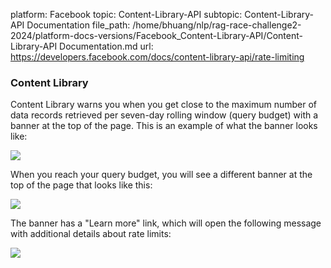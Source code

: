 platform: Facebook
topic: Content-Library-API
subtopic: Content-Library-API Documentation
file_path: /home/bhuang/nlp/rag-race-challenge2-2024/platform-docs-versions/Facebook_Content-Library-API/Content-Library-API Documentation.md
url: https://developers.facebook.com/docs/content-library-api/rate-limiting


### Content Library

Content Library warns you when you get close to the maximum number of data records retrieved per seven-day rolling window (query budget) with a banner at the top of the page. This is an example of what the banner looks like:

![](https://scontent-cdg4-1.xx.fbcdn.net/v/t39.8562-6/367743972_262423759986978_211809594479650483_n.png?_nc_cat=102&ccb=1-7&_nc_sid=f537c7&_nc_ohc=jsN-z2cH3YYAX-3c11L&_nc_ht=scontent-cdg4-1.xx&oh=00_AfAh6CHmWAq6-6uoaRmc5rrYfsBX94-1-abvRnynIms66A&oe=65BF5964)

When you reach your query budget, you will see a different banner at the top of the page that looks like this:

![](https://scontent-cdg4-3.xx.fbcdn.net/v/t39.8562-6/367729115_698453068806558_1327188573085519935_n.png?_nc_cat=111&ccb=1-7&_nc_sid=f537c7&_nc_ohc=nKpmcd2YsUoAX9oe-fw&_nc_ht=scontent-cdg4-3.xx&oh=00_AfAdyEBW3zDyv1y9YRT-MMh5UWdSDEbKrZJXa0paGoF02A&oe=65BEBBA9)

The banner has a "Learn more" link, which will open the following message with additional details about rate limits:

![](https://scontent-cdg4-3.xx.fbcdn.net/v/t39.8562-6/367733689_3623192734669772_7188247576546648393_n.png?_nc_cat=104&ccb=1-7&_nc_sid=f537c7&_nc_ohc=XOMdupwPXaAAX9j40ZS&_nc_ht=scontent-cdg4-3.xx&oh=00_AfA2Nj0WCJ6kluo-nZubUEDJgmOlLzAB6J8X9qX5RxCDFg&oe=65BE4BD5)